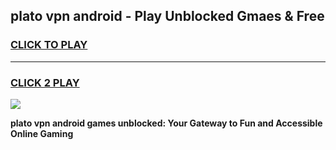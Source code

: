 
## plato vpn android - Play Unblocked Gmaes & Free
<h3>
<a href="https://premium.freeplayer.one?title=plato_vpn_android&ref=20F">CLICK TO PLAY</a></h3>
<hr>

<h3>
<a href="https://premium.freeplayer.one?title=plato_vpn_android&ref=20F">CLICK 2 PLAY</a>
  
</h3>

<a href="https://premium.freeplayer.one?title=plato_vpn_android&ref=20F/"><img src="https://clearcache.store/games.png"></a>


**plato vpn android games unblocked: Your Gateway to Fun and Accessible Online Gaming**
